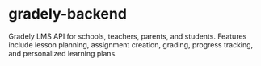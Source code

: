 # gradely-backend
Gradely LMS API for schools, teachers, parents, and students. Features include lesson planning, assignment creation, grading, progress tracking, and personalized learning plans.
